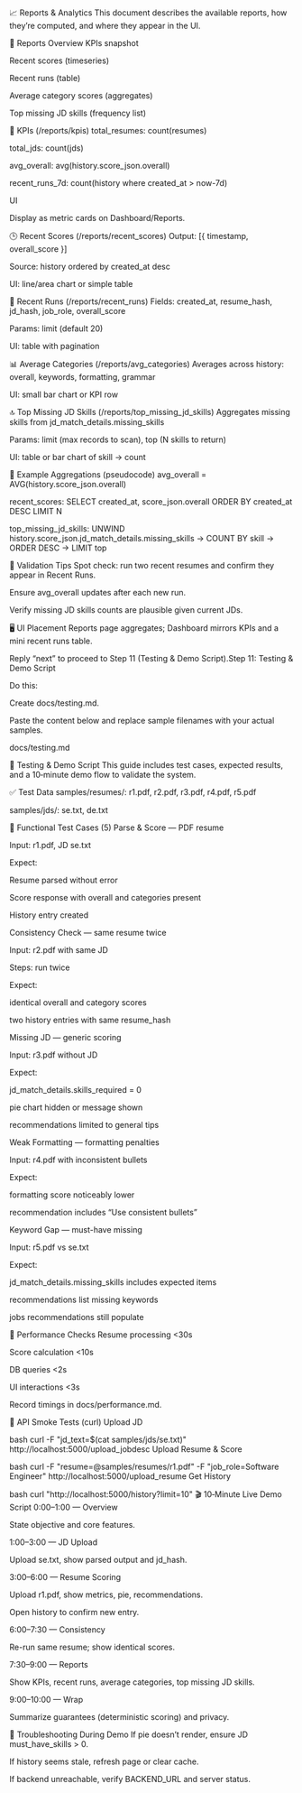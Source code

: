 📈 Reports & Analytics
This document describes the available reports, how they’re computed, and where they appear in the UI.

🧭 Reports Overview
KPIs snapshot

Recent scores (timeseries)

Recent runs (table)

Average category scores (aggregates)

Top missing JD skills (frequency list)

🔢 KPIs (/reports/kpis)
total_resumes: count(resumes)

total_jds: count(jds)

avg_overall: avg(history.score_json.overall)

recent_runs_7d: count(history where created_at > now-7d)

UI

Display as metric cards on Dashboard/Reports.

🕒 Recent Scores (/reports/recent_scores)
Output: [{ timestamp, overall_score }]

Source: history ordered by created_at desc

UI: line/area chart or simple table

📜 Recent Runs (/reports/recent_runs)
Fields: created_at, resume_hash, jd_hash, job_role, overall_score

Params: limit (default 20)

UI: table with pagination

📊 Average Categories (/reports/avg_categories)
Averages across history: overall, keywords, formatting, grammar

UI: small bar chart or KPI row

🔝 Top Missing JD Skills (/reports/top_missing_jd_skills)
Aggregates missing skills from jd_match_details.missing_skills

Params: limit (max records to scan), top (N skills to return)

UI: table or bar chart of skill → count

🧮 Example Aggregations (pseudocode)
avg_overall = AVG(history.score_json.overall)

recent_scores: SELECT created_at, score_json.overall ORDER BY created_at DESC LIMIT N

top_missing_jd_skills: UNWIND history.score_json.jd_match_details.missing_skills → COUNT BY skill → ORDER DESC → LIMIT top

🧪 Validation Tips
Spot check: run two recent resumes and confirm they appear in Recent Runs.

Ensure avg_overall updates after each new run.

Verify missing JD skills counts are plausible given current JDs.

🖥️ UI Placement
Reports page aggregates; Dashboard mirrors KPIs and a mini recent runs table.

Reply “next” to proceed to Step 11 (Testing & Demo Script).Step 11: Testing & Demo Script

Do this:

Create docs/testing.md.

Paste the content below and replace sample filenames with your actual samples.

docs/testing.md

🧪 Testing & Demo Script
This guide includes test cases, expected results, and a 10‑minute demo flow to validate the system.

✅ Test Data
samples/resumes/: r1.pdf, r2.pdf, r3.pdf, r4.pdf, r5.pdf

samples/jds/: se.txt, de.txt

🧪 Functional Test Cases (5)
Parse & Score — PDF resume

Input: r1.pdf, JD se.txt

Expect:

Resume parsed without error

Score response with overall and categories present

History entry created

Consistency Check — same resume twice

Input: r2.pdf with same JD

Steps: run twice

Expect:

identical overall and category scores

two history entries with same resume_hash

Missing JD — generic scoring

Input: r3.pdf without JD

Expect:

jd_match_details.skills_required = 0

pie chart hidden or message shown

recommendations limited to general tips

Weak Formatting — formatting penalties

Input: r4.pdf with inconsistent bullets

Expect:

formatting score noticeably lower

recommendation includes “Use consistent bullets”

Keyword Gap — must-have missing

Input: r5.pdf vs se.txt

Expect:

jd_match_details.missing_skills includes expected items

recommendations list missing keywords

jobs recommendations still populate

🧮 Performance Checks
Resume processing <30s

Score calculation <10s

DB queries <2s

UI interactions <3s

Record timings in docs/performance.md.

🧰 API Smoke Tests (curl)
Upload JD

bash
curl -F "jd_text=$(cat samples/jds/se.txt)" http://localhost:5000/upload_jobdesc
Upload Resume & Score

bash
curl -F "resume=@samples/resumes/r1.pdf" -F "job_role=Software Engineer" http://localhost:5000/upload_resume
Get History

bash
curl "http://localhost:5000/history?limit=10"
🎬 10‑Minute Live Demo Script
0:00–1:00 — Overview

State objective and core features.

1:00–3:00 — JD Upload

Upload se.txt, show parsed output and jd_hash.

3:00–6:00 — Resume Scoring

Upload r1.pdf, show metrics, pie, recommendations.

Open history to confirm new entry.

6:00–7:30 — Consistency

Re-run same resume; show identical scores.

7:30–9:00 — Reports

Show KPIs, recent runs, average categories, top missing JD skills.

9:00–10:00 — Wrap

Summarize guarantees (deterministic scoring) and privacy.

🧯 Troubleshooting During Demo
If pie doesn’t render, ensure JD must_have_skills > 0.

If history seems stale, refresh page or clear cache.

If backend unreachable, verify BACKEND_URL and server status.